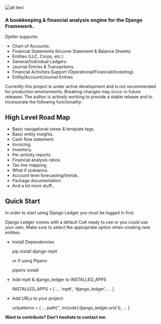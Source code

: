 ![alt text](https://storage.googleapis.com/djetler/logo/v1/djetler-logo%402x.png)

### A bookkeeping & financial analysis engine for the Django Framework.

Djetler supports:

- Chart of Accounts.
- Financial Statements (Income Statement & Balance Sheets)
- Entities (LLC, Corps, etc.)
- General/Individual Ledgers.
- Journal Entries & Transactions.
- Financial Activities Support (Operational/Financial/Investing).
- Entity/Account/Journal Entries 

Currently this project is under active development and is not recommended for production environments.
Breaking changes may occur in future releases.
The author is actively working to provide a stable release and to incorporate
the following functionality:

## High Level Road Map
- Basic navigational views & template tags.
- Basic entity insights.
- Cash flow statement.
- Invoicing.
- Inventory.
- Per activity reports.
- Financial analysis ratios.
- Tax line mapping.
- What if scenarios.
- Account level forecasting/trends.
- Package documentation.
- And a lot more stuff...

## Quick Start
In order to start using Django Ledger you must be logged in first.

Django Ledger comes with a default CoA ready to use or you could use your own.
Make sure to select the appropriate option when creating new entities.

* Install Dependencies


    pip install django-mptt
    
    
   or if using Pipenv
    
    pipenv install
    
* Add mptt & django_ledger to INSTALLED_APPS


    INSTALLED_APPS = [
        ...
        'mptt',
        'django_ledger',
        ...
    ]

* Add URLs to your project:


    urlpatterns = [
        ...
        path('', include('django_ledger.urls')),
        ...
    ]
    
__Want to contribute? Don't hesitate to contact me.__